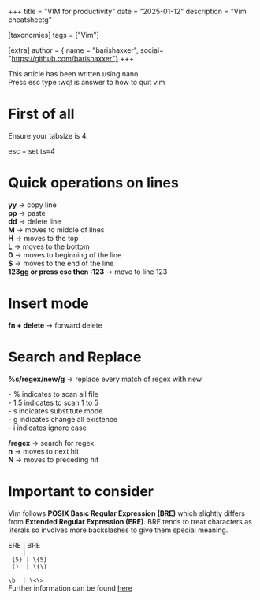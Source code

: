 +++
title = "VIM for productivity"
date = "2025-01-12"
description = "Vim cheatsheetg"

[taxonomies]
tags = ["Vim"]

[extra]
author = { name = "barishaxxer", social= "https://github.com/barishaxxer"}
+++

<div class="caution">
This article has been written using nano
</div>

<div class="boringinfo">
Press esc type :wq! is answer to how to quit vim
</div>

# First of all

Ensure your tabsize is 4.

esc + set ts=4


# Quick operations on lines

**yy** -> copy line<br>
**pp** -> paste<br>
**dd** -> delete line<br>
**M** -> moves to middle of lines<br>
**H** -> moves to the top<br>
**L** -> moves to the bottom<br>
**0** -> moves to beginning of the line<br>
**$** -> moves to the end of the line<br>
**123gg or press esc then :123** -> move to line 123



# Insert mode

**fn + delete** -> forward delete


# Search and Replace

**%s/regex/new/g** -> replace every match of regex with new 
<div class="goodcall">
- % indicates to scan all file<br>
- 1,5 indicates to scan 1 to 5 <br>
- s indicates substitute mode<br>
- g indicates change all existence<br>
- i indicates ignore case
</div>

**/regex** -> search for regex<br>
**n** -> moves to next hit<br>
**N** -> moves to preceding hit


# Important to consider

Vim follows **POSIX Basıc Regular Expression (BRE)** which slightly differs from **Extended Regular Expression (ERE)**.
BRE tends to treat characters as literals so involves more backslashes to give them special meaning.

ERE | BRE <br>
<code>&emsp;&emsp;&ensp; |&emsp;&emsp;&emsp;&emsp;&emsp;&nbsp;<br>
{5} | &bsol;{5}&nbsp; <br>
()&emsp;&nbsp;| \\(\\)&nbsp;<br>
\b &ensp;| &bsol;<&bsol;>
</code><br>
Further information can be found [here](https://vimregex.com)
